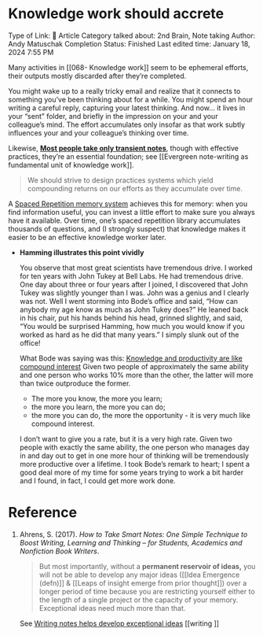 # Knowledge work should accrete

Type of Link: 📝 Article
Category talked about: 2nd Brain, Note taking
Author: Andy Matuschak
Completion Status: Finished
Last edited time: January 18, 2024 7:55 PM

Many activities in [[068- Knowledge work]] seem to be ephemeral efforts, their outputs mostly discarded after they’re completed.

You might wake up to a really tricky email and realize that it connects to something you’ve been thinking about for a while. You might spend an hour writing a careful reply, capturing your latest thinking. And now… it lives in your “sent” folder, and briefly in the impression on your and your colleague’s mind. The effort accumulates only insofar as that work subtly influences your and your colleague’s thinking over time.

Likewise, [**Most people take only transient notes**](Most%20people%20take%20only%20transient%20notes.md), though with effective practices, they’re an essential foundation; see [[Evergreen note-writing as fundamental unit of knowledge work]].

> We should strive to design practices systems which yield compounding returns on our efforts as they accumulate over time.
> 

A [Spaced Repetition memory system](Spaced%20Repetition%20memory%20system.md) achieves this for memory: when you find information useful, you can invest a little effort to make sure you always have it available. Over time, one’s spaced repetition library accumulates thousands of questions, and (I strongly suspect) that knowledge makes it easier to be an effective knowledge worker later.

- **Hamming illustrates this point vividly**
    
    You observe that most great scientists have tremendous drive. I worked for ten years with John Tukey at Bell Labs. He had tremendous drive. One day about three or four years after I joined, I discovered that John Tukey was slightly younger than I was. John was a genius and I clearly was not. Well I went storming into Bode’s office and said, “How can anybody my age know as much as John Tukey does?” He leaned back in his chair, put his hands behind his head, grinned slightly, and said, “You would be surprised Hamming, how much you would know if you worked as hard as he did that many years.” I simply slunk out of the office!
    
    What Bode was saying was this: [Knowledge and productivity are like compound interest](https://www.notion.so/Knowledge-and-productivity-are-like-compound-interest-b0c26ed4f2084919ab8d054d043997f5?pvs=21) Given two people of approximately the same ability and one person who works 10% more than the other, the latter will more than twice outproduce the former. 
    
    - The more you know, the more you learn;
    - the more you learn, the more you can do;
    - the more you can do, the more the opportunity - it is very much like compound interest.
    
    I don’t want to give you a rate, but it is a very high rate. Given two people with exactly the same ability, the one person who manages day in and day out to get in one more hour of thinking will be tremendously more productive over a lifetime. I took Bode’s remark to heart; I spent a good deal more of my time for some years trying to work a bit harder and I found, in fact, I could get more work done.
    

# Reference

1. Ahrens, S. (2017). *How to Take Smart Notes: One Simple Technique to Boost Writing, Learning and Thinking – for Students, Academics and Nonfiction Book Writers*.
    
    
    > But most importantly, without a **permanent reservoir of ideas,** you will not be able to develop any major ideas ([[Idea Emergence (defn)]] & [[Leaps of insight emerge from prior thought]]) over a longer period of time because you are restricting yourself either to the length of a single project or the capacity of your memory. Exceptional ideas need much more than that.
    > 
    
    See [Writing notes helps develop exceptional ideas](https://www.notion.so/Writing-notes-helps-develop-exceptional-ideas-49568812eb6341ef82f546f6f3461295?pvs=21) [[writing ]]